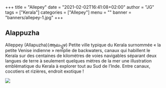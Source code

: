 
+++
title = "Allepey"
date = "2021-02-02T16:41:08+02:00"
author = "JG"
tags = ["Kerala"]
categories = ["Allepey"]
menu = ""
banner = "banners/allepey-1.jpg"
+++

 

## Alappuzha  


Alleppey (Allapuzha)(ആലപ്പുഴ)   Petite ville typique du Kerala surnommée « la petite Venise indienne » remplie de backwaters, canaux qui habillent le Kerala sur des centaines de kilomètres de voies navigables séparant deux langues de terre à seulement quelques mètres de la mer une illustration emblématique du Kerala à explorer tout au Sud de l’Inde. Entre canaux, cocotiers et rizières, endroit exotique !

 ![  ](/banners/allepey-2.jpg "")  

